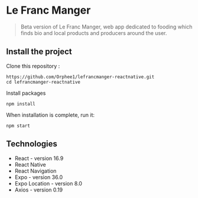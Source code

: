 # Le Franc Manger

> Beta version of Le Franc Manger, web app dedicated to fooding which finds bio and local products and producers around the user.

## Install the project

Clone this repository :

```
https://github.com/Orphee1/lefrancmanger-reactnative.git
cd lefrancmanger-reactnative

```

Install packages

```
npm install
```

When installation is complete, run it:

```
npm start
```

## Technologies

- React - version 16.9
- React Native
- React Navigation
- Expo - version 36.0
- Expo Location - version 8.0
- Axios - version 0.19
